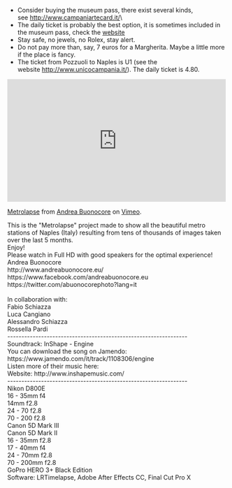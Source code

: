
-   Consider buying the museum pass, there exist several kinds,
    see <http://www.campaniartecard.it/>\
-   The daily ticket is probably the best option, it is sometimes
    included in the museum pass, check
    the [website](http://www.unicocampania.it/index.php?lang=en)
-   Stay safe, no jewels, no Rolex, stay alert.
-   Do not pay more than, say, 7 euros for a Margherita. Maybe a little
    more if the place is fancy.
-   The ticket from Pozzuoli to Naples is U1 (see the
    website <http://www.unicocampania.it/>). The daily ticket is 4.80.


<iframe src="https://player.vimeo.com/video/119962408"
width="500" height="281" frameborder="0" webkitallowfullscreen mozallowfullscreen allowfullscreen>
</iframe>
<p>
	<a href="https://vimeo.com/119962408">Metrolapse</a> from <a href="https://vimeo.com/andreabuonocore">Andrea Buonocore</a>
	on <a href="https://vimeo.com">Vimeo</a>.
</p>

<p>This is the &quot;Metrolapse&quot; project made to show all the beautiful metro stations of Naples (Italy) resulting from tens of thousands of images taken over the last 5 months.<br /> Enjoy!<br /> Please watch in Full HD with good speakers for the optimal experience!<br /> Andrea Buonocore<br /> http://www.andreabuonocore.eu/<br /> https://www.facebook.com/andreabuonocore.eu<br /> https://twitter.com/abuonocorephoto?lang=it<br /> <br /> In collaboration with:<br /> Fabio Schiazza<br /> Luca Cangiano<br /> Alessandro Schiazza<br /> Rossella Pardi<br /> ----------------------------------------------------------------<br /> Soundtrack: InShape - Engine<br /> You can download the song on Jamendo: https://www.jamendo.com/it/track/1108306/engine<br /> Listen more of their music here:<br /> Website: http://www.inshapemusic.com/<br /> ----------------------------------------------------------------<br /> Nikon D800E<br /> 16 - 35mm f4<br /> 14mm f2.8<br /> 24 - 70 f2.8<br /> 70 - 200 f2.8<br /> Canon 5D Mark III<br /> Canon 5D Mark II<br /> 16 - 35mm f2.8<br /> 17 - 40mm f4<br /> 24 - 70mm f2.8<br /> 70 - 200mm f2.8<br /> GoPro HERO 3+ Black Edition<br /> Software: LRTimelapse, Adobe After Effects CC, Final Cut Pro X</p>